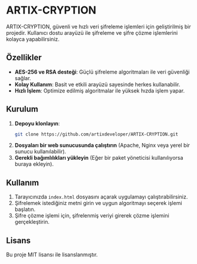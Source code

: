 # ARTIX-CRYPTION

ARTIX-CRYPTION, güvenli ve hızlı veri şifreleme işlemleri için geliştirilmiş bir projedir. Kullanıcı dostu arayüzü ile şifreleme ve şifre çözme işlemlerini kolayca yapabilirsiniz.

## Özellikler
- **AES-256 ve RSA desteği**: Güçlü şifreleme algoritmaları ile veri güvenliği sağlar.
- **Kolay Kullanım**: Basit ve etkili arayüzü sayesinde herkes kullanabilir.
- **Hızlı İşlem**: Optimize edilmiş algoritmalar ile yüksek hızda işlem yapar.

## Kurulum
1. **Depoyu klonlayın**:
   ```sh
   git clone https://github.com/artixdeveloper/ARTIX-CRYPTION.git
   ```
2. **Dosyaları bir web sunucusunda çalıştırın** (Apache, Nginx veya yerel bir sunucu kullanılabilir).
3. **Gerekli bağımlılıkları yükleyin** (Eğer bir paket yöneticisi kullanılıyorsa buraya ekleyin).

## Kullanım
1. Tarayıcınızda `index.html` dosyasını açarak uygulamayı çalıştırabilirsiniz.
2. Şifrelemek istediğiniz metni girin ve uygun algoritmayı seçerek işlemi başlatın.
3. Şifre çözme işlemi için, şifrelenmiş veriyi girerek çözme işlemini gerçekleştirin.

## Lisans
Bu proje MIT lisansı ile lisanslanmıştır.

